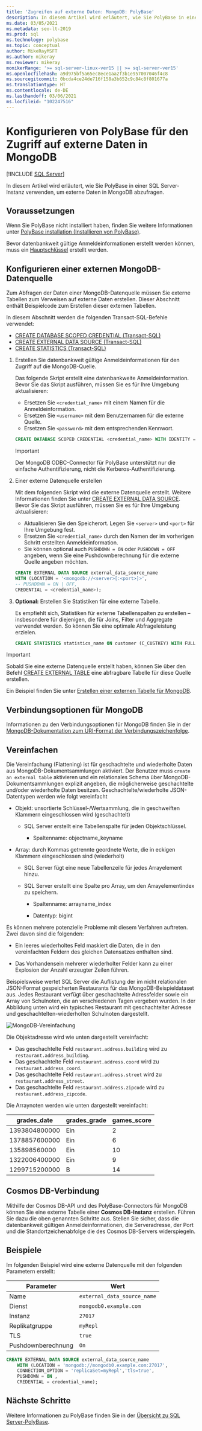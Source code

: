 ```yaml
---
title: 'Zugreifen auf externe Daten: MongoDB: PolyBase'
description: In diesem Artikel wird erläutert, wie Sie PolyBase in einer SQL Server-Instanz verwenden, um externe Daten in MongoDB abzufragen. Erstellen Sie externe Tabellen, um auf die externen Daten zu verweisen.
ms.date: 03/05/2021
ms.metadata: seo-lt-2019
ms.prod: sql
ms.technology: polybase
ms.topic: conceptual
author: MikeRayMSFT
ms.author: mikeray
ms.reviewer: mikeray
monikerRange: '>= sql-server-linux-ver15 || >= sql-server-ver15'
ms.openlocfilehash: a9d975bf5a65ec8ece1aa2f3b1e957007046f4c8
ms.sourcegitcommit: 0bcda4ce24de716f158a3b652c9c84c8f801677a
ms.translationtype: HT
ms.contentlocale: de-DE
ms.lasthandoff: 03/06/2021
ms.locfileid: "102247516"
---
```

# <a name="configure-polybase-to-access-external-data-in-mongodb"></a>Konfigurieren von PolyBase für den Zugriff auf externe Daten in MongoDB

 [!INCLUDE [SQL Server](../../includes/applies-to-version/sqlserver.md)]

In diesem Artikel wird erläutert, wie Sie PolyBase in einer SQL Server-Instanz verwenden, um externe Daten in MongoDB abzufragen.

## <a name="prerequisites"></a>Voraussetzungen

Wenn Sie PolyBase nicht installiert haben, finden Sie weitere Informationen unter [PolyBase installation (Installieren von PolyBase)](polybase-installation.md).

Bevor datenbankweit gültige Anmeldeinformationen erstellt werden können, muss ein [Hauptschlüssel](../../t-sql/statements/create-master-key-transact-sql.md) erstellt werden. 
    

## <a name="configure-a-mongodb-external-data-source"></a>Konfigurieren einer externen MongoDB-Datenquelle

Zum Abfragen der Daten einer MongoDB-Datenquelle müssen Sie externe Tabellen zum Verweisen auf externe Daten erstellen. Dieser Abschnitt enthält Beispielcode zum Erstellen dieser externen Tabellen.

In diesem Abschnitt werden die folgenden Transact-SQL-Befehle verwendet:

- [CREATE DATABASE SCOPED CREDENTIAL (Transact-SQL)](../../t-sql/statements/create-database-scoped-credential-transact-sql.md)
- [CREATE EXTERNAL DATA SOURCE (Transact-SQL)](../../t-sql/statements/create-external-data-source-transact-sql.md) 
- [CREATE STATISTICS (Transact-SQL)](../../t-sql/statements/create-statistics-transact-sql.md)

1. Erstellen Sie datenbankweit gültige Anmeldeinformationen für den Zugriff auf die MongoDB-Quelle.

   Das folgende Skript erstellt eine datenbankweite Anmeldeinformation. Bevor Sie das Skript ausführen, müssen Sie es für Ihre Umgebung aktualisieren:

    - Ersetzen Sie `<credential_name>` mit einem Namen für die Anmeldeinformation.
    - Ersetzen Sie `<username>` mit dem Benutzernamen für die externe Quelle.
    - Ersetzen Sie `<password>` mit dem entsprechenden Kennwort. 

    ```sql
    CREATE DATABASE SCOPED CREDENTIAL <credential_name> WITH IDENTITY = '<username>', Secret = '<password>';
    ```

   > [!IMPORTANT]
   > Der MongoDB ODBC-Connector für PolyBase unterstützt nur die einfache Authentifizierung, nicht die Kerberos-Authentifizierung.

1. Einer externe Datenquelle erstellen

    Mit dem folgenden Skript wird die externe Datenquelle erstellt. Weitere Informationen finden Sie unter [CREATE EXTERNAL DATA SOURCE](../../t-sql/statements/create-external-data-source-transact-sql.md). Bevor Sie das Skript ausführen, müssen Sie es für Ihre Umgebung aktualisieren:

    - Aktualisieren Sie den Speicherort. Legen Sie `<server>` und `<port>` für Ihre Umgebung fest.
    - Ersetzen Sie `<credential_name>` durch den Namen der im vorherigen Schritt erstellten Anmeldeinformation.
    - Sie können optional auch `PUSHDOWN = ON` oder `PUSHDOWN = OFF` angeben, wenn Sie eine Pushdownberechnung für die externe Quelle angeben möchten.

    ```sql
    CREATE EXTERNAL DATA SOURCE external_data_source_name
    WITH (LOCATION = '<mongodb://<server>[:<port>]>',
    -- PUSHDOWN = ON | OFF,
    CREDENTIAL = <credential_name>);
    ```

1. **Optional:** Erstellen Sie Statistiken für eine externe Tabelle.

    Es empfiehlt sich, Statistiken für externe Tabellenspalten zu erstellen – insbesondere für diejenigen, die für Joins, Filter und Aggregate verwendet werden. So können Sie eine optimale Abfrageleistung erzielen.

    ```sql
    CREATE STATISTICS statistics_name ON customer (C_CUSTKEY) WITH FULLSCAN; 
    ```

>[!IMPORTANT]
>Sobald Sie eine externe Datenquelle erstellt haben, können Sie über den Befehl [CREATE EXTERNAL TABLE](../../t-sql/statements/create-external-table-transact-sql.md) eine abfragbare Tabelle für diese Quelle erstellen.
>
>Ein Beispiel finden Sie unter [Erstellen einer externen Tabelle für MongoDB](../../t-sql/statements/create-external-table-transact-sql.md#k-create-an-external-table-for-mongodb).

## <a name="mongodb-connection-options"></a>Verbindungsoptionen für MongoDB

Informationen zu den Verbindungsoptionen für MongoDB finden Sie in der [MongoDB-Dokumentation zum URI-Format der Verbindungszeichenfolge](https://docs.mongodb.com/manual/reference/connection-string/#connection-string-options).

## <a name="flattening"></a>Vereinfachen

Die Vereinfachung (Flattening) ist für geschachtelte und wiederholte Daten aus MongoDB-Dokumentsammlungen aktiviert. Der Benutzer muss `create an external table` aktivieren und ein relationales Schema über MongoDB-Dokumentsammlungen explizit angeben, die möglicherweise geschachtelte und/oder wiederholte Daten besitzen. Geschachtelte/wiederholte JSON-Datentypen werden wie folgt vereinfacht

* Objekt: unsortierte Schlüssel-/Wertsammlung, die in geschweiften Klammern eingeschlossen wird (geschachtelt)

   - SQL Server erstellt eine Tabellenspalte für jeden Objektschlüssel.

     * Spaltenname: objectname_keyname

* Array: durch Kommas getrennte geordnete Werte, die in eckigen Klammern eingeschlossen sind (wiederholt)

   - SQL Server fügt eine neue Tabellenzeile für jedes Arrayelement hinzu.

   - SQL Server erstellt eine Spalte pro Array, um den Arrayelementindex zu speichern.

     * Spaltenname: arrayname_index

     * Datentyp: bigint

Es können mehrere potenzielle Probleme mit diesem Verfahren auftreten. Zwei davon sind die folgenden:

* Ein leeres wiederholtes Feld maskiert die Daten, die in den vereinfachten Feldern des gleichen Datensatzes enthalten sind.

* Das Vorhandensein mehrerer wiederholter Felder kann zu einer Explosion der Anzahl erzeugter Zeilen führen.

Beispielsweise wertet SQL Server die Auflistung der im nicht relationalen JSON-Format gespeicherten Restaurants für das MongoDB-Beispieldataset aus. Jedes Restaurant verfügt über geschachtelte Adressfelder sowie ein Array von Schulnoten, die an verschiedenen Tagen vergeben wurden. In der Abbildung unten wird ein typisches Restaurant mit geschachtelter Adresse und geschachtelten-wiederholten Schulnoten dargestellt.

![MongoDB-Vereinfachung](../../relational-databases/polybase/media/mongo-flattening.png "MongoDB-Vereinfachung für Restaurant")

Die Objektadresse wird wie unten dargestellt vereinfacht:

- Das geschachtelte Feld `restaurant.address.building` wird zu `restaurant.address_building`.
- Das geschachtelte Feld `restaurant.address.coord` wird zu `restaurant.address_coord`.
- Das geschachtelte Feld `restaurant.address.street` wird zu `restaurant.address_street`.
- Das geschachtelte Feld `restaurant.address.zipcode` wird zu `restaurant.address_zipcode`.

Die Arraynoten werden wie unten dargestellt vereinfacht:

| grades_date | grades_grade  | games_score | 
| ------------- | ------------------------- | -------------- |
|1393804800000 |Ein |2|
|1378857600000|Ein |6|
|135898560000 |Ein |10|
|1322006400000|Ein |9|
|1299715200000 |B |14|

## <a name="cosmos-db-connection"></a>Cosmos DB-Verbindung

Mithilfe der Cosmos DB-API und des PolyBase-Connectors für MongoDB können Sie eine externe Tabelle einer **Cosmos DB-Instanz** erstellen. Führen Sie dazu die oben genannten Schritte aus. Stellen Sie sicher, dass die datenbankweit gültigen Anmeldeinformationen, die Serveradresse, der Port und die Standortzeichenabfolge die des Cosmos DB-Servers widerspiegeln.

## <a name="examples"></a>Beispiele

Im folgenden Beispiel wird eine externe Datenquelle mit den folgenden Parametern erstellt:

| Parameter | Wert|
|---|---|
| Name | `external_data_source_name`|
| Dienst | `mongodb0.example.com`|
| Instanz | `27017`|
| Replikatgruppe | `myRepl`|
| TLS | `true`|
| Pushdownberechnung | `On`|

```sql
CREATE EXTERNAL DATA SOURCE external_data_source_name
    WITH (LOCATION = 'mongodb://mongodb0.example.com:27017',
    CONNECTION_OPTION = 'replicaSet=myRepl','tls=true',
    PUSHDOWN = ON ,
    CREDENTIAL = credential_name);
```

## <a name="next-steps"></a>Nächste Schritte

Weitere Informationen zu PolyBase finden Sie in der [Übersicht zu SQL Server-PolyBase](polybase-guide.md).

